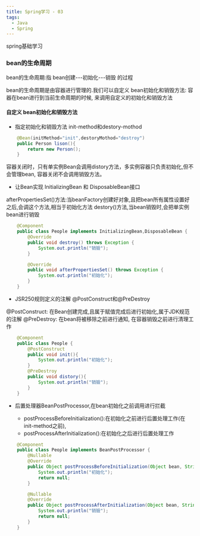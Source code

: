 ```yaml
---
title: Spring学习 - 03
tags:
  - Java
  - Spring
---
```


spring基础学习

### bean的生命周期

bean的生命周期:指   bean创建---初始化---销毁  的过程

bean的生命周期是由容器进行管理的.我们可以自定义 bean初始化和销毁方法: 容器在bean进行到当前生命周期的时候, 来调用自定义的初始化和销毁方法

#### 自定义 bean初始化和销毁方法


- 指定初始化和销毁方法 init-method和destory-mothod

```java
	@Bean(initMethod="init",destoryMothod="destroy")
	public Person lison(){
		return new Person();
	}
```

容器关闭时，只有单实例Bean会调用distory方法，多实例容器只负责初始化,但不会管理bean, 容器关闭不会调用销毁方法。

<!-- more -->

- 让Bean实现 InitializingBean 和 DisposableBean接口

afterPropertiesSet()方法:当beanFactory创建好对象,且把bean所有属性设置好之后,会调这个方法,相当于初始化方法
destory()方法,当bean销毁时,会把单实例bean进行销毁

```java
	@Component
	public class People implements InitializingBean,DisposableBean {
	    @Override
	    public void destroy() throws Exception {
	        System.out.println("销毁");
	    }

	    @Override
	    public void afterPropertiesSet() throws Exception {
	        System.out.println("初始化");
	    }
	}
```

- JSR250规则定义的注解 @PostConstruct和@PreDestroy

@PostConstruct: 在Bean创建完成,且属于赋值完成后进行初始化,属于JDK规范的注解
@PreDestroy: 在bean将被移除之前进行通知, 在容器销毁之前进行清理工作

```java
	@Component
	public class People {
	    @PostConstruct
	    public void init(){
	        System.out.println("初始化");
	    }
	    @PreDestroy
	    public void distory(){
	        System.out.println("销毁");
	    }
	}
```

- 后置处理器BeanPostProcessor,在bean初始化之前调用进行拦截

	- postProcessBeforeInitialization():在初始化之前进行后置处理工作(在init-method之前),    
	- postProcessAfterInitialization():在初始化之后进行后置处理工作

```java
	@Component
	public class People implements BeanPostProcessor {
	    @Nullable
	    @Override
	    public Object postProcessBeforeInitialization(Object bean, String beanName) throws BeansException {
	        System.out.println("初始化");
	        return null;
	    }

	    @Nullable
	    @Override
	    public Object postProcessAfterInitialization(Object bean, String beanName) throws BeansException {
	        System.out.println("销毁");
	        return null;
	    }
	}
```

